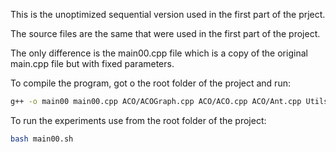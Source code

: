 This is the unoptimized sequential version used in the first part of the prject.

The source files are the same that were used in the first part of the project.

The only difference is the main00.cpp file which is a copy of the original main.cpp file but with fixed parameters.

To compile the program, got o the root folder of the project and run:

```bash
g++ -o main00 main00.cpp ACO/ACOGraph.cpp ACO/ACO.cpp ACO/Ant.cpp Utils/GraphConstructor.cpp MST/MST.cpp MST/OneTree.cpp
```

To run the experiments use from the root folder of the project:

``` bash
bash main00.sh
```
